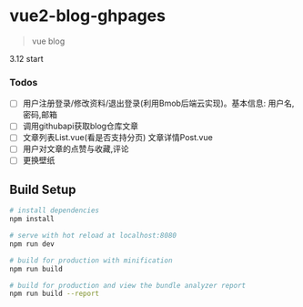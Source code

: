 # vue2-blog-ghpages

> vue blog

3.12 start

### Todos

-[ ] 用户注册登录/修改资料/退出登录(利用Bmob后端云实现)。基本信息: 用户名,密码,邮箱  
-[ ] 调用githubapi获取blog仓库文章  
-[ ] 文章列表List.vue(看是否支持分页)    文章详情Post.vue  
-[ ] 用户对文章的点赞与收藏,评论  
-[ ] 更换壁纸

## Build Setup

``` bash
# install dependencies
npm install

# serve with hot reload at localhost:8080
npm run dev

# build for production with minification
npm run build

# build for production and view the bundle analyzer report
npm run build --report
```
